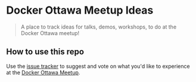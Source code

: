 # Docker Ottawa Meetup Ideas

> A place to track ideas for talks, demos, workshops, to do at the Docker Ottawa meetup!

## How to use this repo

Use the [issue tracker](./issues) to suggest and vote on what you'd like to experience at the [Docker Ottawa Meetup](http://meetup.com/Docker-Ottawa/).
